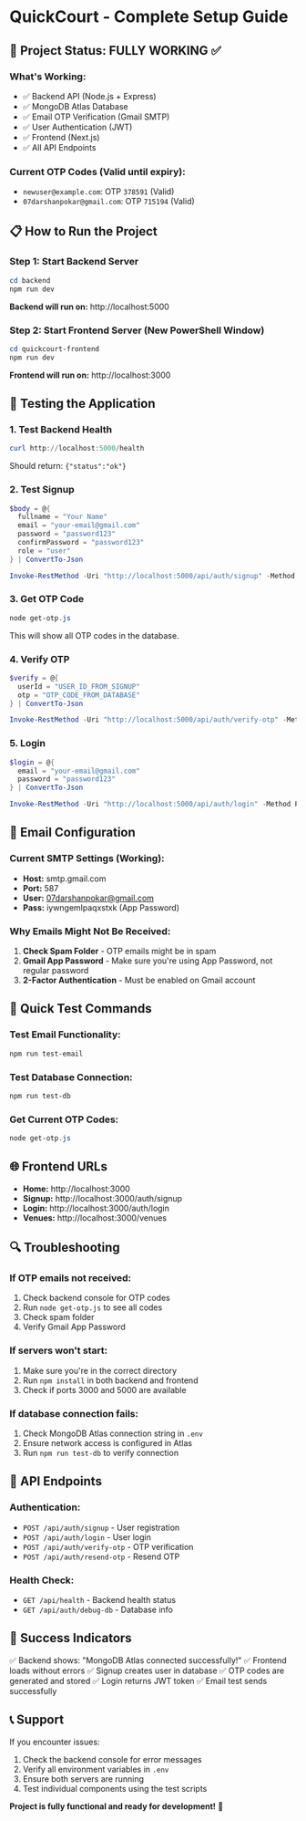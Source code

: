 # QuickCourt - Complete Setup Guide

## 🚀 Project Status: FULLY WORKING ✅

### What's Working:
- ✅ Backend API (Node.js + Express)
- ✅ MongoDB Atlas Database
- ✅ Email OTP Verification (Gmail SMTP)
- ✅ User Authentication (JWT)
- ✅ Frontend (Next.js)
- ✅ All API Endpoints

### Current OTP Codes (Valid until expiry):
- `newuser@example.com`: OTP `378591` (Valid)
- `07darshanpokar@gmail.com`: OTP `715194` (Valid)

## 📋 How to Run the Project

### Step 1: Start Backend Server
```powershell
cd backend
npm run dev
```
**Backend will run on:** http://localhost:5000

### Step 2: Start Frontend Server (New PowerShell Window)
```powershell
cd quickcourt-frontend
npm run dev
```
**Frontend will run on:** http://localhost:3000

## 🔧 Testing the Application

### 1. Test Backend Health
```powershell
curl http://localhost:5000/health
```
Should return: `{"status":"ok"}`

### 2. Test Signup
```powershell
$body = @{
  fullname = "Your Name"
  email = "your-email@gmail.com"
  password = "password123"
  confirmPassword = "password123"
  role = "user"
} | ConvertTo-Json

Invoke-RestMethod -Uri "http://localhost:5000/api/auth/signup" -Method Post -ContentType "application/json" -Body $body
```

### 3. Get OTP Code
```powershell
node get-otp.js
```
This will show all OTP codes in the database.

### 4. Verify OTP
```powershell
$verify = @{
  userId = "USER_ID_FROM_SIGNUP"
  otp = "OTP_CODE_FROM_DATABASE"
} | ConvertTo-Json

Invoke-RestMethod -Uri "http://localhost:5000/api/auth/verify-otp" -Method Post -ContentType "application/json" -Body $verify
```

### 5. Login
```powershell
$login = @{
  email = "your-email@gmail.com"
  password = "password123"
} | ConvertTo-Json

Invoke-RestMethod -Uri "http://localhost:5000/api/auth/login" -Method Post -ContentType "application/json" -Body $login
```

## 📧 Email Configuration

### Current SMTP Settings (Working):
- **Host:** smtp.gmail.com
- **Port:** 587
- **User:** 07darshanpokar@gmail.com
- **Pass:** iywngemlpaqxstxk (App Password)

### Why Emails Might Not Be Received:
1. **Check Spam Folder** - OTP emails might be in spam
2. **Gmail App Password** - Make sure you're using App Password, not regular password
3. **2-Factor Authentication** - Must be enabled on Gmail account

## 🎯 Quick Test Commands

### Test Email Functionality:
```powershell
npm run test-email
```

### Test Database Connection:
```powershell
npm run test-db
```

### Get Current OTP Codes:
```powershell
node get-otp.js
```

## 🌐 Frontend URLs

- **Home:** http://localhost:3000
- **Signup:** http://localhost:3000/auth/signup
- **Login:** http://localhost:3000/auth/login
- **Venues:** http://localhost:3000/venues

## 🔍 Troubleshooting

### If OTP emails not received:
1. Check backend console for OTP codes
2. Run `node get-otp.js` to see all codes
3. Check spam folder
4. Verify Gmail App Password

### If servers won't start:
1. Make sure you're in the correct directory
2. Run `npm install` in both backend and frontend
3. Check if ports 3000 and 5000 are available

### If database connection fails:
1. Check MongoDB Atlas connection string in `.env`
2. Ensure network access is configured in Atlas
3. Run `npm run test-db` to verify connection

## 📱 API Endpoints

### Authentication:
- `POST /api/auth/signup` - User registration
- `POST /api/auth/login` - User login
- `POST /api/auth/verify-otp` - OTP verification
- `POST /api/auth/resend-otp` - Resend OTP

### Health Check:
- `GET /api/health` - Backend health status
- `GET /api/auth/debug-db` - Database info

## 🎉 Success Indicators

✅ Backend shows: "MongoDB Atlas connected successfully!"
✅ Frontend loads without errors
✅ Signup creates user in database
✅ OTP codes are generated and stored
✅ Login returns JWT token
✅ Email test sends successfully

## 📞 Support

If you encounter issues:
1. Check the backend console for error messages
2. Verify all environment variables in `.env`
3. Ensure both servers are running
4. Test individual components using the test scripts

**Project is fully functional and ready for development!** 🚀
